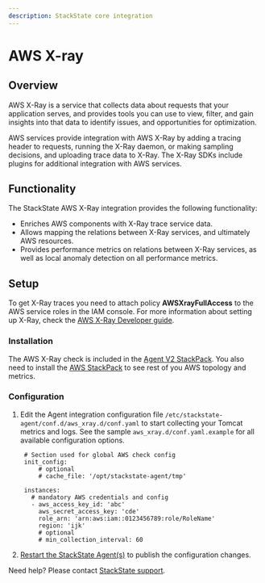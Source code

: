 ```yaml
---
description: StackState core integration
---
```


# AWS X-ray

## Overview

AWS X-Ray is a service that collects data about requests that your application serves, and provides tools you can use to view, filter, and gain insights into that data to identify issues, and opportunities for optimization.

AWS services provide integration with AWS X-Ray by adding a tracing header to requests, running the X-Ray daemon, or making sampling decisions, and uploading trace data to X-Ray. The X-Ray SDKs include plugins for additional integration with AWS services.

## Functionality

The StackState AWS X-Ray integration provides the following functionality:

* Enriches AWS components with X-Ray trace service data.
* Allows mapping the relations between X-Ray services, and ultimately AWS resources.
* Provides performance metrics on relations between X-Ray services, as well as local anomaly detection on all performance metrics.

## Setup

To get X-Ray traces you need to attach policy **AWSXrayFullAccess** to the AWS service roles in the IAM console. For more information about setting up X-Ray, check the [AWS X-Ray Developer guide](https://docs.aws.amazon.com/xray/latest/devguide/aws-xray.html).

### Installation

The AWS X-Ray check is included in the [Agent V2 StackPack](agent.md). You also need to install the [AWS StackPack](aws.md) to see rest of you AWS topology and metrics.

### Configuration

1. Edit the Agent integration configuration file `/etc/stackstate-agent/conf.d/aws_xray.d/conf.yaml` to start collecting your Tomcat metrics and logs. See the sample `aws_xray.d/conf.yaml.example` for all available configuration options.

   ```text
    # Section used for global AWS check config
    init_config:
        # optional
        # cache_file: '/opt/stackstate-agent/tmp'

    instances:
      # mandatory AWS credentials and config
      - aws_access_key_id: 'abc'
        aws_secret_access_key: 'cde'
        role_arn: 'arn:aws:iam::0123456789:role/RoleName'
        region: 'ijk'
        # optional
        # min_collection_interval: 60
   ```

2. [Restart the StackState Agent\(s\)](agent.md#start-stop-restart-the-stackstate-agent) to publish the configuration changes.

Need help? Please contact [StackState support](https://support.stackstate.com/hc/en-us).

